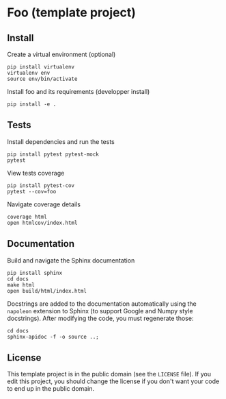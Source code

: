 # Foo (template project)

## Install 
Create a virtual environment (optional)

    pip install virtualenv
    virtualenv env
    source env/bin/activate

Install foo and its requirements (developper install)

    pip install -e .

## Tests
Install dependencies and run the tests

    pip install pytest pytest-mock
    pytest

View tests coverage

    pip install pytest-cov
    pytest --cov=foo

Navigate coverage details

    coverage html
    open htmlcov/index.html

## Documentation
Build and navigate the Sphinx documentation

    pip install sphinx
    cd docs
    make html
    open build/html/index.html

Docstrings are added to the documentation automatically using the `napoleon` extension to Sphinx (to support Google and Numpy style docstrings). After modifying the code, you must regenerate those:

    cd docs
    sphinx-apidoc -f -o source ..;

## License
This template project is in the public domain (see the `LICENSE` file). If you edit this project, you should change the license if you don't want your code to end up in the public domain.

